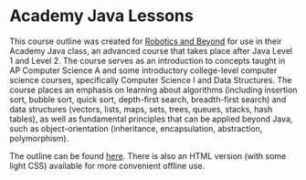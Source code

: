 # Academy Java Lessons

This course outline was created for
[Robotics and Beyond](https://www.roboticsandbeyond.org/) for use in their
Academy Java class, an advanced course that takes place after Java Level 1 and
Level 2. The course serves as an introduction to concepts taught in AP Computer
Science A and some introductory college-level computer science courses,
specifically Computer Science I and Data Structures. The course places an
emphasis on learning about algorithms (including insertion sort, bubble sort,
quick sort, depth-first search, breadth-first search) and data structures
(vectors, lists, maps, sets, trees, queues, stacks, hash tables), as well as
fundamental principles that can be applied beyond Java, such as
object-orientation (inheritance, encapsulation, abstraction, polymorphism).

The outline can be found [here](outline.md). There is also an HTML version
(with some light CSS) available for more convenient offline use.
